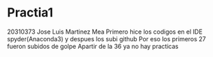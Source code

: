 # Practia1
20310373 Jose Luis Martinez Mea
Primero hice los codigos en el IDE spyder(Anaconda3) y despues los subi github
Por eso los primeros 27 fueron subidos de golpe 
Apartir de la 36 ya no hay practicas
